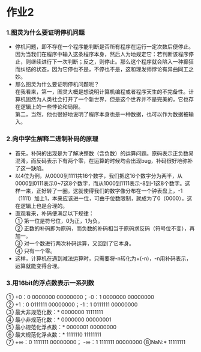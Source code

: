 # 作业2

### 1.图灵为什么要证明停机问题
* 停机问题，即不存在一个程序能判断是否所有程序在运行一定次数后便停止。因为当我们在程序中输入这条程序本身，然后人为地规定它：若判断该程序停止，则继续进行下一次判断；反之，则停止。那么这个程序就会陷入一种癫狂而纠结的状态，因为它停也不是，不停也不是，这和理发师悖论有异曲同工之妙。  
* 那么图灵为什么要证明停机问题呢？  
在我看来，第一，图灵大概是想说明计算机编程或者程序天生的不完备性。计算机固然为人类社会打开了一个新世界，但是这个世界并不是完美的，它也存在逻辑上的一些悖论和局限。  
第二，当然，他也很好地说明了程序本身也是一种数据，也可以作为数据被输入。

### 2.向中学生解释二进制补码的原理
* 首先，补码的出现是为了解决整数（含负数）的运算问题。原码表示正负数易混淆，而反码表示下有两个零，在运算的时候均会出现bug，补码很好地弥补了这一缺陷。
* 以4位为例，从0000到1111共16个数字，我们把这16个数字分为两半，从0000到0111表示0~7这8个数字，而从1000到1111表示-8到-1这8个数字。这样一来，正好转了一圈。这就使得我们的数字像分布在一个钟表盘上，-1（1111）加上1，本来应该进一位，可由于位数限制，就成为了0（0000），这在逻辑上也是合理的。
* 直观看来，补码便满足以下规律：  
① 第一位是符号位，0为正，1为负。  
② 正数的补码即为原码，而负数的补码相当于原码求反码（符号位不变），再加一。  
③ 对一个数进行两次补码运算，又回到了它本身。  
④ 只有一个零。  
* 这样，计算机在遇到减法运算时，只需要将-n转化为+(-n)，-n用补码表示，运算就能变得合理。

### 3.用16bit的浮点数表示一系列数
① +0：0 0000000 00000000；-0：1 0000000 00000000  
② +1：0 0111111 00000000；-1：1 0111111 00000000  
③ 最大非规范化数：* 0000000 11111111  
④ 最小非规范化数：* 0000000 00000001  
⑤ 最小规范化浮点数：* 0000001 00000000  
⑥ 最大规范化浮点数：* 1111110 11111111  
⑦ +∞：0 1111111 00000000； -∞：1 1111111 00000000
⑧NaN:* 11111111 
